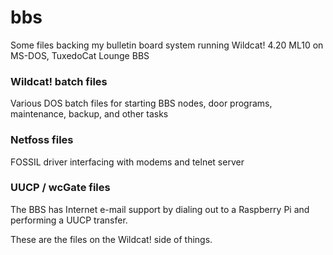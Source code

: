 # bbs

Some files backing my bulletin board system running Wildcat! 4.20 ML10
on MS-DOS, TuxedoCat Lounge BBS

### Wildcat! batch files

Various DOS batch files for starting BBS nodes, door programs, maintenance,
backup, and other tasks

### Netfoss files

FOSSIL driver interfacing with modems and telnet server

### UUCP / wcGate files

The BBS has Internet e-mail support by dialing out to a Raspberry Pi
and performing a UUCP transfer.

These are the files on the Wildcat! side of things.


